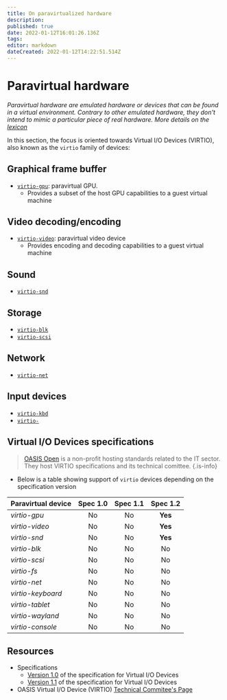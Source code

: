 ```yaml
---
title: On paravirtualized hardware
description: 
published: true
date: 2022-01-12T16:01:26.136Z
tags: 
editor: markdown
dateCreated: 2022-01-12T14:22:51.514Z
---
```


# Paravirtual hardware

*Paravirtual hardware are emulated hardware or devices that can be found in a virtual environment. Contrary to other emulated hardware, they don't intend to mimic a particular piece of real hardware. More details on the [lexicon](/virt/lexicon)*

In this section, the focus is oriented towards Virtual I/O Devices (VIRTIO), also known as the `virtio` family of devices:

## Graphical frame buffer

* [`virtio-gpu`](/virt/virtio/gpu): paravirtual GPU. 
	* Provides a subset of the host GPU capabilities to a guest virtual machine

## Video decoding/encoding

* [`virtio-video`](/virt/virtio/video): paravirtual video device
	* Provides encoding and decoding capabilities to a guest virtual machine

## Sound

* [`virtio-snd`](/virt/virtio/snd)

## Storage

* [`virtio-blk`](/virt/virtio/blk)
* [`virtio-scsi`](/virt/virtio/scsi)

## Network

* [`virtio-net`](/virt/virtio/net)

## Input devices

* [`virtio-kbd`](/virt/virtio/blk)
* [`virtio-`](/virt/virtio/scsi)


## Virtual I/O Devices specifications

> [OASIS Open](https://www.oasis-open.org/org/) is a non-profit hosting standards related to the IT sector. They host VIRTIO specifications and its technical comittee.
{.is-info}

* Below is a table showing support of `virtio` devices depending on the specification version

| **Paravirtual device** | Spec 1.0 | Spec 1.1 | Spec 1.2 |
| :- | :-: | :-: | :-: |
| *virtio-gpu* | No | No | **Yes** |
| *virtio-video* | No | No | **Yes** |
| *virtio-snd* | No | No | **Yes** |
| *virtio-blk* | No | No | No |
| *virtio-scsi* | No | No | No |
| *virtio-fs* | No | No | No |
| *virtio-net* | No |  No | No |
| *virtio-keyboard* | No | No | No |
| *virtio-tablet* | No | No | No |
| *virtio-wayland* | No | No | No |
| *virtio-console* | No | No | No |

## Resources

* Specifications
	* [Version 1.0](https://docs.oasis-open.org/virtio/virtio/v1.0/virtio-v1.0.html) of the specification for Virtual I/O Devices
	* [Version 1.1](https://docs.oasis-open.org/virtio/virtio/v1.1/csprd01/virtio-v1.1-csprd01.html) of the specification for Virtual I/O Devices
* OASIS Virtual I/O Device (VIRTIO) [Technical Commitee's Page](https://www.oasis-open.org/committees/tc_home.php?wg_abbrev=virtio)
